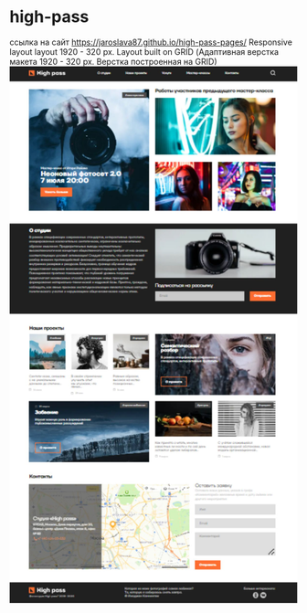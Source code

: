 # high-pass
ссылка на сайт https://jaroslava87.github.io/high-pass-pages/
 Responsive layout layout 1920 - 320 px. Layout built on GRID (Адаптивная верстка макета 1920 - 320 px. Верстка построенная на GRID)
![preview](https://github.com/jaroslava87/high-pass/blob/main/img/high-pass-preview.jpg)
